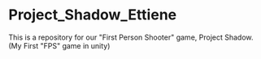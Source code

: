 # Project_Shadow_Ettiene
This is a repository for our "First Person Shooter" game, Project Shadow. (My First "FPS" game in unity)
